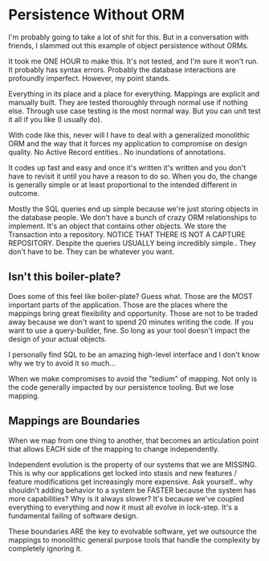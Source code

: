 # Persistence Without ORM

I'm probably going to take a lot of shit for this. But in a conversation with friends, I slammed out this example of object persistence without ORMs.

It took me ONE HOUR to make this. It's not tested, and I'm sure it won't run. It probably has syntax errors. Probably the database interactions are profoundly imperfect. However, my point stands. 

Everything in its place and a place for everything. Mappings are explicit and manually built. They are tested thoroughly through normal use if nothing else. Through use case testing is the most normal way. But you can unit test it all if you like (I usually do).

With code like this, never will I have to deal with a generalized monolithic ORM and the way that it forces my application to compromise on design quality. No Active Record entities.. No inundations of annotations.

It codes up fast and easy and once it's written it's written and you don't have to revisit it until you have a reason to do so. When you do, the change is generally simple or at least proportional to the intended different in outcome.

Mostly the SQL queries end up simple because we're just storing objects in the database people. We don't have a bunch of crazy ORM relationships to implement. It's an object that contains other objects. We store the Transaction into a repository. NOTICE THAT THERE IS NOT A CAPTURE REPOSITORY. Despite the queries USUALLY being incredibly simple.. They don't have to be. They can be whatever you want.

## Isn't this boiler-plate?

Does some of this feel like boiler-plate? Guess what. Those are the MOST important parts of the application. Those are the places where the mappings bring great flexibility and opportunity. Those are not to be traded away because we don't want to spend 20 minutes writing the code. If you want to use a query-builder, fine. So long as your tool doesn't impact the design of your actual objects.

I personally find SQL to be an amazing high-level interface and I don't know why we try to avoid it so much...

When we make compromises to avoid the "tedium" of mapping. Not only is the code generally impacted by our persistence tooling. But we lose mapping.

## Mappings are Boundaries

When we map from one thing to another, that becomes an articulation point that allows EACH side of the mapping to change independently.

Independent evolution is the property of our systems that we are MISSING. This is why our applications get locked into stasis and new features / feature modifications get increasingly more expensive. Ask yourself.. why shouldn't adding behavior to a system be FASTER because the system has more capabilities? Why is it always slower? It's because we've coupled everything to everything and now it must all evolve in lock-step. It's a fundamental failing of software design.

These boundaries ARE the key to evolvable software, yet we outsource the mappings to monolithic general purpose tools that handle the complexity by completely ignoring it.